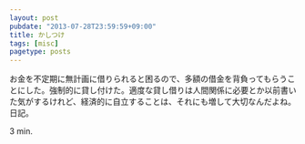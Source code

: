```yaml
---
layout: post
pubdate: "2013-07-28T23:59:59+09:00"
title: かしつけ
tags: [misc]
pagetype: posts
---
```

お金を不定期に無計画に借りられると困るので、多額の借金を背負ってもらうことにした。強制的に貸し付けた。適度な貸し借りは人間関係に必要とか以前書いた気がするけれど、経済的に自立することは、それにも増して大切なんだよね。日記。

3 min.

